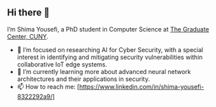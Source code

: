 ## Hi there 👋

I’m Shima Yousefi, a PhD student in Computer Science at [The Graduate Center, CUNY](https://www.gc.cuny.edu/).

- 🔭 I’m focused on researching AI for Cyber Security, with a special interest in identifying and mitigating security vulnerabilities within collaborative IoT edge systems.
- 🌱 I’m currently learning more about advanced neural network architectures and their applications in security.
- 📫 How to reach me: [https://www.linkedin.com/in/shima-yousefi-8322292a9/]
